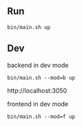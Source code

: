 ## Run

```
bin/main.sh up
```

## Dev

backend in dev mode

```
bin/main.sh --mod=b up
```
http://localhost:3050

frontend in dev mode

```
bin/main.sh --mod=f up
```
